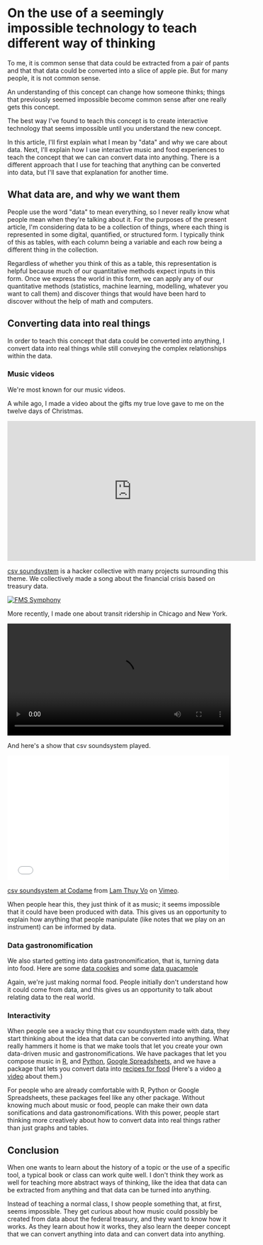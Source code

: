 <!-- 

Many important lessons are about ways of thinking rather than specific
material. When one changes her way of thinking, things that previously
seemed impossible can become common sense. I have been using interactive
music and food technology to teach the concept that data can be converted
into anything. I create seemingly impossible pieces. Then I explain to
people how these things work and provide the software for them to create
their own seemingly impossible pieces. By learning how the pieces work
and by playing with the software, people learn this deeper concept that
data can be turned into anything.

-->

# On the use of a seemingly impossible technology to teach different way of thinking
To me, it is common sense that data could be extracted from a pair
of pants and that that data could be converted into a slice of apple pie.
But for many people, it is not common sense.

An understanding of this concept can change how someone thinks; things
that previously seemed impossible become common sense after one really
gets this concept.

The best way I've found to teach this concept is to create interactive
technology that seems impossible until you understand the new concept.

In this article, I'll first explain what I mean by "data" and why we
care about data. Next, I'll explain how I use interactive music and
food experiences to teach the concept that we can can convert data
into anything. There is a different approach that I use for teaching
that anything can be converted into data, but I'll save that explanation
for another time.

## What data are, and why we want them
People use the word "data" to mean everything, so I never really know
what people mean when they're talking about it. For the purposes of the
present article, I'm considering data to be a collection of things,
where each thing is represented in some digital, quantified, or
structured form. I typically think of this as tables, with each column
being a variable and each row being a different thing in the collection.

Regardless of whether you think of this as a table, this representation
is helpful because much of our quantitative methods expect inputs in this
form. Once we express the world in this form, we can apply any of our
quantitative methods (statistics, machine learning, modelling, whatever
you want to call them) and discover things that would have been hard to
discover without the help of math and computers.

## Converting data into real things
In order to teach this concept that data could be converted into anything,
I convert data into real things while
still conveying the complex relationships within the data.

### Music videos
We're most known for our music videos.

A while ago, I made a video about the gifts my true love gave to me
on the twelve days of Christmas.

<iframe width="560" height="315" src="http://www.youtube.com/embed/rLZDvXPIDa0" frameborder="0" allowfullscreen></iframe>

[csv soundsystem](http://csvsoundsystem.com)
is a hacker collective with many projects surrounding this theme.
We collectively made a song about the financial crisis based on
treasury data.

[<img alt="FMS Symphony" src="<% @item.identifier %>fms.png" class="wide" />](http://fms.csvsoundsystem.com)

More recently, I made one about transit ridership in Chicago and New York.

<video width="100%" src="/!/ridership-rachenitsa/transit.webm"></video>

And here's a show that csv soundsystem played.

<iframe src="//player.vimeo.com/video/76190871" width="500" height="281" frameborder="0" webkitallowfullscreen mozallowfullscreen allowfullscreen></iframe> <p><a href="http://vimeo.com/76190871">csv soundsystem at Codame</a> from <a href="http://vimeo.com/lamthuyvo">Lam Thuy Vo</a> on <a href="https://vimeo.com">Vimeo</a>.</p>

When people hear this, they just think of it as music;
it seems impossible that it could have been produced with data.
This gives us an opportunity to explain how anything that people
manipulate (like notes that we play on an instrument) can be
informed by data.

### Data gastronomification
We also started getting into data gastronomification, that is,
turning data into food. Here are some
[data cookies](https://twitter.com/internetrebecca/status/352955293291913217)
and some
[data guacamole](https://github.com/tlevine/data-guacamole)

Again, we're just making normal food. People initially
don't understand how it could come from data,
and this gives us an opportunity
to talk about relating data to the real world.

### Interactivity
When people see a wacky thing that csv soundsystem made with data,
they start thinking about the idea that data can be converted into
anything. What really hammers it home is that we make tools that
let you create your own data-driven music and gastronomifications.
We have packages that let you compose music in
[R](https://github.com/csv/ddr), and
[Python](https://github.com/csv/ddpy),
[Google Spreadsheets](https://github.com/csv/sheetmusic),
and we have a package that lets you convert data into
[recipes for food](https://github.com/csv/gastronomify)
(Here's a video [a video](http://www.youtube.com/watch?v=3CiDW7NVa8o) about them.)

For people who are already comfortable with R, Python or Google
Spreadsheets, these packages feel like any other package. Without
knowing much about music or food, people can make their own data
sonifications and data gastronomifications. With this power, people
start thinking more creatively about how to convert data into
real things rather than just graphs and tables.

## Conclusion
When one wants to learn about the history of a topic or the use
of a specific tool, a typical book or class can work quite well.
I don't think they work as well for teaching more abstract ways
of thinking, like the idea that data can be extracted from anything
and that data can be turned into anything.

Instead of teaching a normal class, I show people something that,
at first, seems impossible. They get curious about how music could
possibly be created from data about the federal treasury, and they
want to know how it works. As they learn about how it works,
they also learn the deeper concept that we can convert anything
into data and can convert data into anything.
